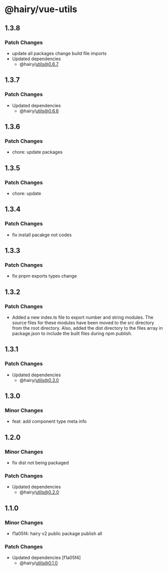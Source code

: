 # @hairy/vue-utils

## 1.3.8

### Patch Changes

- update all packages change build file imports
- Updated dependencies
  - @hairy/utils@0.6.7

## 1.3.7

### Patch Changes

- Updated dependencies
  - @hairy/utils@0.6.6

## 1.3.6

### Patch Changes

- chore: update packages

## 1.3.5

### Patch Changes

- chore: update

## 1.3.4

### Patch Changes

- fix install pacakge not codes

## 1.3.3

### Patch Changes

- fix pnpm exports types change

## 1.3.2

### Patch Changes

- Added a new index.ts file to export number and string modules. The source files for these modules have been moved to the src directory from the root directory. Also, added the dist directory to the files array in package.json to include the built files during npm publish.

## 1.3.1

### Patch Changes

- Updated dependencies
  - @hairy/utils@0.3.0

## 1.3.0

### Minor Changes

- feat: add component type meta info

## 1.2.0

### Minor Changes

- fix dist not being packaged

### Patch Changes

- Updated dependencies
  - @hairy/utils@0.2.0

## 1.1.0

### Minor Changes

- f1a05f4: hairy v2 public package publish all

### Patch Changes

- Updated dependencies [f1a05f4]
  - @hairy/utils@0.1.0
